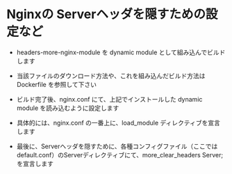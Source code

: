# Nginxの Serverヘッダを隠すための設定など

* headers-more-nginx-module を dynamic module として組み込んでビルドします
* 当該ファイルのダウンロード方法や、これを組み込んだビルド方法は Dockerfile を参照して下さい


* ビルド完了後、nginx.conf にて、上記でインストールした dynamic module を読み込むように設定します
* 具体的には、nginx.conf の一番上に、load_module ディレクティブを宣言します

* 最後に、Serverヘッダを隠すために、各種コンフィグファイル（ここではdefault.conf）のServerディレクティブにて、more_clear_headers Server; を宣言します


